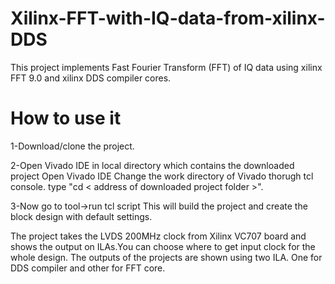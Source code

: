 # Xilinx-FFT-with-IQ-data-from-xilinx-DDS
This project implements Fast Fourier Transform (FFT) of IQ data using xilinx FFT 9.0 and xilinx DDS compiler cores. 
# How to use it
1-Download/clone the project.

2-Open Vivado IDE in local directory which contains the downloaded project
      Open Vivado IDE
      Change the work directory of Vivado thorugh tcl console. type "cd < address of downloaded project folder >".
     
3-Now go to tool->run tcl script
      This will build the project and create the block design with default settings.

The project takes the LVDS 200MHz clock from Xilinx VC707 board and shows the output on ILAs.You can choose where to get input clock for the whole design. The outputs of the projects are shown using two ILA. One for DDS compiler and other for FFT core.
